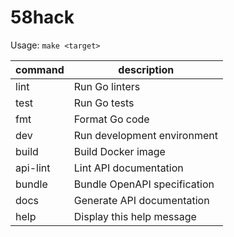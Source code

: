 # 58hack

Usage: `make <target>`  

| command | description |
| ---- | -------------- |
| lint | Run Go linters |
| test | Run Go tests |
| fmt | Format Go code |
| dev | Run development environment |
| build | Build Docker image |
| api-lint | Lint API documentation |
| bundle | Bundle OpenAPI specification |
| docs | Generate API documentation |
| help | Display this help message |
